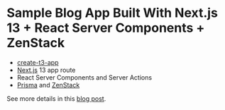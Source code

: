 # Sample Blog App Built With Next.js 13 + React Server Components + ZenStack

- [create-t3-app](https://create.t3.gg/)
- [Next.js](https://nextjs.org) 13 app route
- React Server Components and Server Actions
- [Prisma](https://prisma.io) and [ZenStack](https://github.com/zenstackhq/zenstack)

See more details in this [blog post](https://zenstack.io/blog/nextjs-rsc-blog).
